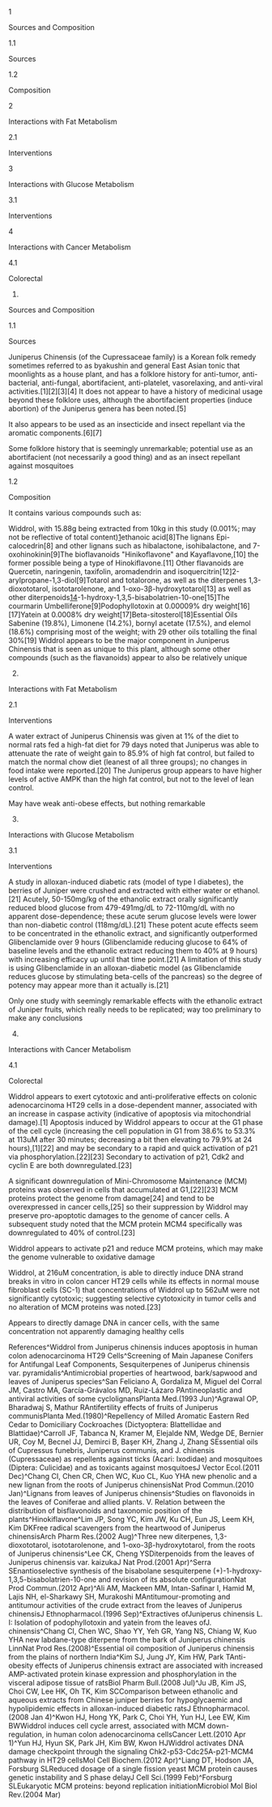 1

Sources and Composition

1.1

Sources

1.2

Composition

2

Interactions with Fat Metabolism

2.1

Interventions

3

Interactions with Glucose Metabolism

3.1

Interventions

4

Interactions with Cancer Metabolism

4.1

Colorectal

1.

Sources and Composition

1.1

Sources

Juniperus Chinensis (of the Cupressaceae family) is a Korean folk remedy sometimes referred to as byakushin and general East Asian tonic that moonlights as a house plant, and has a folklore history for anti-tumor, anti-bacterial, anti-fungal, abortifacient, anti-platelet, vasorelaxing, and anti-viral activities.[1][2][3][4] It does not appear to have a history of medicinal usage beyond these folklore uses, although the abortifacient properties (induce abortion) of the Juniperus genera has been noted.[5]

It also appears to be used as an insecticide and insect repellant via the aromatic components.[6][7]


Some folklore history that is seemingly unremarkable; potential use as an abortifacient (not necessarily a good thing) and as an insect repellant against mosquitoes


1.2

Composition

It contains various compounds such as:

Widdrol, with 15.88g being extracted from 10kg in this study (0.001%; may not be reflective of total content)[1](4-hydroxy-2-isopropylphenyl)ethanoic acid[8]The lignans Epi-calocedrin[8] and other lignans such as hibalactone, isohibalactone, and 7-oxohinokinin[9]The bioflavanoids "Hinikoflavone" and Kayaflavone,[10] the former possible being a type of Hinokiflavone.[11] Other flavanoids are Quercetin, naringenin, taxifolin, aromadendrin and isoquercitrin[12]2-arylpropane-1,3-diol[9]Totarol and totalorone, as well as the diterpenes 1,3-dioxototarol, isototarolenone, and 1-oxo-3β-hydroxytotarol[13] as well as other diterpenoids[14](+)-1-hydroxy-1,3,5-bisabolatrien-10-one[15]The courmarin Umbelliferone[9]Podophyllotoxin at 0.00009% dry weight[16][17]Yatein at 0.0008% dry weight[17]Beta-sitosterol[18]Essential Oils Sabenine (19.8%), Limonene (14.2%), bornyl acetate (17.5%), and elemol (18.6%) comprising most of the weight; with 29 other oils totalling the final 30%[19]
Widdrol appears to be the major component in Juniperus Chinensis that is seen as unique to this plant, although some other compounds (such as the flavanoids) appear to also be relatively unique


2.

Interactions with Fat Metabolism

2.1

Interventions

A water extract of Juniperus Chinensis was given at 1% of the diet to normal rats fed a high-fat diet for 79 days noted that Juniperus was able to attenuate the rate of weight gain to 85.9% of high fat control, but failed to match the normal chow diet (leanest of all three groups); no changes in food intake were reported.[20] The Juniperus group appears to have higher levels of active AMPK than the high fat control, but not to the level of lean control.


May have weak anti-obese effects, but nothing remarkable


3.

Interactions with Glucose Metabolism

3.1

Interventions

A study in alloxan-induced diabetic rats (model of type I diabetes), the berries of Juniper were crushed and extracted with either water or ethanol.[21] Acutely, 50-150mg/kg of the ethanolic extract orally significantly reduced blood glucose from 479-491mg/dL to 72-110mg/dL with no apparent dose-dependence; these acute serum glucose levels were lower than non-diabetic control (118mg/dL).[21] These potent acute effects seem to be concentrated in the ethanolic extract, and significantly outperformed Glibenclamide over 9 hours (Glibenclamide reducing glucose to 64% of baseline levels and the ethanolic extract reducing them to 40% at 9 hours) with increasing efficacy up until that time point.[21] A limitation of this study is using Glibenclamide in an alloxan-diabetic model (as Glibenclamide reduces glucose by stimulating beta-cells of the pancreas) so the degree of potency may appear more than it actually is.[21] 


Only one study with seemingly remarkable effects with the ethanolic extract of Juniper fruits, which really needs to be replicated; way too preliminary to make any conclusions


4.

Interactions with Cancer Metabolism

4.1

Colorectal

Widdrol appears to exert cytotoxic and anti-proliferative effects on colonic adenocarcinoma HT29 cells in a dose-dependent manner, associated with an increase in caspase activity (indicative of apoptosis via mitochondrial damage).[1] Apoptosis induced by Widdrol appears to occur at the G1 phase of the cell cycle (increasing the cell population in G1 from 38.6% to 53.3% at 113uM after 30 minutes; decreasing a bit then elevating to 79.9% at 24 hours),[1][22] and may be secondary to a rapid and quick activation of p21 via phosphorylation.[22][23] Secondary to activation of p21, Cdk2 and cyclin E are both downregulated.[23]

A significant downregulation of Mini-Chromosome Maintenance (MCM) proteins was observed in cells that accumulated at G1,[22][23] MCM proteins protect the genome from damage[24] and tend to be overexpressed in cancer cells,[25] so their suppression by Widdrol may preserve pro-apoptotic damages to the genome of cancer cells. A subsequent study noted that the MCM protein MCM4 specifically was downregulated to 40% of control.[23]


Widdrol appears to activate p21 and reduce MCM proteins, which may make the genome vulnerable to oxidative damage


Widdrol, at 216uM concentration, is able to directly induce DNA strand breaks in vitro in colon cancer HT29 cells while its effects in normal mouse fibroblast cells (SC-1) that concentrations of Widdrol up to 562uM were not significantly cytotoxic; suggesting selective cytotoxicity in tumor cells and no alteration of MCM proteins was noted.[23]


Appears to directly damage DNA in cancer cells, with the same concentration not apparently damaging healthy cells


References^Widdrol from Juniperus chinensis induces apoptosis in human colon adenocarcinoma HT29 Cells^Screening of Main Japanese Conifers for Antifungal Leaf Components, Sesquiterpenes of Juniperus chinensis var. pyramidalis^Antimicrobial properties of heartwood, bark/sapwood and leaves of Juniperus species^San Feliciano A, Gordaliza M, Miguel del Corral JM, Castro MA, García-Grávalos MD, Ruiz-Lázaro PAntineoplastic and antiviral activities of some cyclolignansPlanta Med.(1993 Jun)^Agrawal OP, Bharadwaj S, Mathur RAntifertility effects of fruits of Juniperus communisPlanta Med.(1980)^Repellency of Milled Aromatic Eastern Red Cedar to Domiciliary Cockroaches (Dictyoptera: Blattellidae and Blattidae)^Carroll JF, Tabanca N, Kramer M, Elejalde NM, Wedge DE, Bernier UR, Coy M, Becnel JJ, Demirci B, Başer KH, Zhang J, Zhang SEssential oils of Cupressus funebris, Juniperus communis, and J. chinensis (Cupressaceae) as repellents against ticks (Acari: Ixodidae) and mosquitoes (Diptera: Culicidae) and as toxicants against mosquitoesJ Vector Ecol.(2011 Dec)^Chang CI, Chen CR, Chen WC, Kuo CL, Kuo YHA new phenolic and a new lignan from the roots of Juniperus chinensisNat Prod Commun.(2010 Jan)^Lignans from leaves of Juniperus chinensis^Studies on flavonoids in the leaves of Coniferae and allied plants. V. Relation between the distribution of bisflavonoids and taxonomic position of the plants^Hinokiflavone^Lim JP, Song YC, Kim JW, Ku CH, Eun JS, Leem KH, Kim DKFree radical scavengers from the heartwood of Juniperus chinensisArch Pharm Res.(2002 Aug)^Three new diterpenes, 1,3-dioxototarol, isototarolenone, and 1-oxo-3β-hydroxytotarol, from the roots of Juniperus chinensis^Lee CK, Cheng YSDiterpenoids from the leaves of Juniperus chinensis var. kaizukaJ Nat Prod.(2001 Apr)^Serra SEnantioselective synthesis of the bisabolane sesquiterpene (+)-1-hydroxy-1,3,5-bisabolatrien-10-one and revision of its absolute configurationNat Prod Commun.(2012 Apr)^Ali AM, Mackeen MM, Intan-Safinar I, Hamid M, Lajis NH, el-Sharkawy SH, Murakoshi MAntitumour-promoting and antitumour activities of the crude extract from the leaves of Juniperus chinensisJ Ethnopharmacol.(1996 Sep)^Extractives ofJuniperus chinensis L. I: Isolation of podophyllotoxin and yatein from the leaves ofJ. chinensis^Chang CI, Chen WC, Shao YY, Yeh GR, Yang NS, Chiang W, Kuo YHA new labdane-type diterpene from the bark of Juniperus chinensis LinnNat Prod Res.(2008)^Essential oil composition of Juniperus chinensis from the plains of northern India^Kim SJ, Jung JY, Kim HW, Park TAnti-obesity effects of Juniperus chinensis extract are associated with increased AMP-activated protein kinase expression and phosphorylation in the visceral adipose tissue of ratsBiol Pharm Bull.(2008 Jul)^Ju JB, Kim JS, Choi CW, Lee HK, Oh TK, Kim SCComparison between ethanolic and aqueous extracts from Chinese juniper berries for hypoglycaemic and hypolipidemic effects in alloxan-induced diabetic ratsJ Ethnopharmacol.(2008 Jan 4)^Kwon HJ, Hong YK, Park C, Choi YH, Yun HJ, Lee EW, Kim BWWiddrol induces cell cycle arrest, associated with MCM down-regulation, in human colon adenocarcinoma cellsCancer Lett.(2010 Apr 1)^Yun HJ, Hyun SK, Park JH, Kim BW, Kwon HJWiddrol activates DNA damage checkpoint through the signaling Chk2-p53-Cdc25A-p21-MCM4 pathway in HT29 cellsMol Cell Biochem.(2012 Apr)^Liang DT, Hodson JA, Forsburg SLReduced dosage of a single fission yeast MCM protein causes genetic instability and S phase delayJ Cell Sci.(1999 Feb)^Forsburg SLEukaryotic MCM proteins: beyond replication initiationMicrobiol Mol Biol Rev.(2004 Mar)
